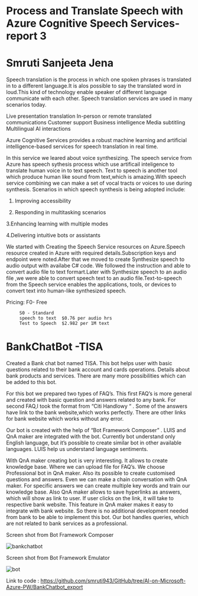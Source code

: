 # Process and Translate Speech with Azure Cognitive Speech Services- report 3
# Smruti Sanjeeta Jena

Speech translation is the process in which one spoken phrases is translated in to a different language.It is alos possible to say the translated word in loud.This kind of technology enable speaker of different language communicate with each other. 
Speech translation services are used in many scenarios today.

Live presentation translation
In-person or remote translated communications
Customer support
Business intelligence
Media subtitling
Multilingual AI interactions

Azure Cognitive Services provides a robust machine learning and artificial intelligence-based services for speech translation in real time.

In this service we leared about voice synthesizing. The speech service from Azure has speech sythesis process which use artificail inteligence to translate human voice in to text speech. Text to speech is another tool which produce human like sound from text,which is amazing.With speech service combining we can make a set of vocal tracts or voices to use
during synthesis. Scenarios in which speech synthesis is being adopted include:

1. Improving accessibility

2. Responding in multitasking scenarios

3.Enhancing learning with multiple modes

4.Delivering intuitive bots or assistants

We started with Creating the Speech Service resources on Azure.Speech resource created in Azure with required details.Subscription keys and endpoint were noted.After that we moved to create Synthesize speech to audio output with availabe C# code. We followed the instruction and able to convert audio file to text formart.Later with Synthesize speech to an audio file ,we were able to convert speech text to an audio file.Text-to-speech from the Speech service enables the applications, tools, or devices to convert text into human-like synthesized speech. 

Pricing: F0- Free 
           
         S0 - Standard   
         speech to text  $0.76 per audio hrs
         Test to Speech  $2.982 per 1M text
         
 # BankChatBot -TISA


Created a Bank chat bot named TISA. This bot helps user with basic questions related to their bank account and cards operations.
Details about bank products and services. There are many more possibilities which can be added to this bot. 

For this bot we prepared two types of FAQ’s.
This first FAQ’s is more general and created with basic question and answers related to any bank.
For second FAQ,I took the format from “Citi Handlowy “ . Some of the answers have link to the bank website,which works perfectly. There are other links for bank website which works without any error.


Our bot is created with the help of “Bot Framework Composer” . LUIS and QnA maker are integrated with the bot. Currently bot understand only English language, but it’s possible to create similar bot in other available languages. LUIS help us understand language sentiments.


With QnA maker creating bot is very interesting. It allows to create knowledge base. Where we can upload file for FAQ’s. We choose Professional bot in QnA maker. Also its possible to create customised questions and answers. Even we can make a chain conversation with QnA maker. For specific answers we can create multiple key words and train our knowledge base. Also QnA maker allows to save hyperlinks as answers, which will show as link to user. If user clicks on the link, it will take to respective bank website. This feature in QnA maker makes it easy to integrate with bank website. So there is no additional development needed from bank to be able to implement this bot.  Our bot handles queries, which are not related to bank services as a professional.        
    
Screen shot from Bot Framework Composer

![bankchatbot](https://user-images.githubusercontent.com/63377540/99473157-511b6280-294a-11eb-9afd-947f3d148ef0.PNG)


Screen shot from Bot Framework Emulator

![bot](https://user-images.githubusercontent.com/63377540/99473173-55478000-294a-11eb-8562-11ab974b786d.PNG)


Link to code : https://github.com/smruti943/GitHub/tree/AI-on-Microsoft-Azure-PW/BankChatbot_export
